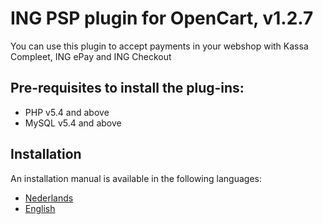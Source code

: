 # ING PSP plugin for OpenCart, v1.2.7
You can use this plugin to accept payments in your webshop with Kassa Compleet, ING ePay and ING Checkout

## Pre-requisites to install the plug-ins: 
- PHP v5.4 and above
- MySQL v5.4 and above

## Installation
An installation manual is available in the following languages:
* [Nederlands](../../wiki/NL:-ING-PSP-installatie-handleiding-voor-OpenCart)
* [English](../../wiki/EN:-ING-PSP-installation-manual-for-OpenCart)
